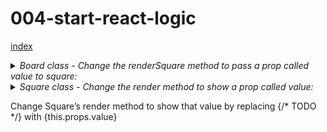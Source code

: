 # 004-start-react-logic

[index](index.md)

<details>
<summary>
<i>Board class - Change the renderSquare method to pass a prop called value to square:  </i>
</summary>

```
renderSquare(value){
  return <Square value={value} /> #new
}
```
</details>

<details>
<summary>
<i>Square class - Change the render method to show a prop called value:  </i>
</summary>

```
<button className="square">
  {this.props.value} #new
</button>
```
</details>



Change Square’s render method to show that value by replacing {/* TODO */} with {this.props.value}